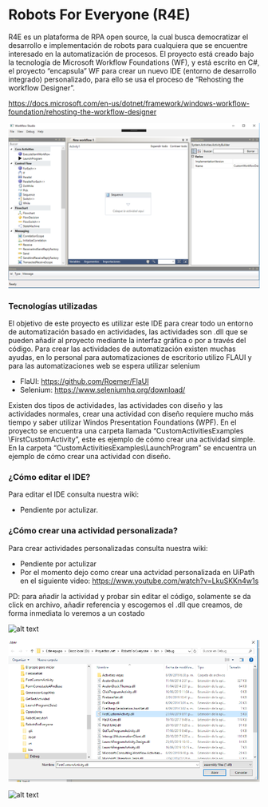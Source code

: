 Robots For Everyone (R4E)
======


R4E es un plataforma de RPA open source, la cual busca democratizar el desarrollo e implementación de robots para cualquiera que se encuentre interesado en la automatización de procesos.
El proyecto está creado bajo la tecnología de Microsoft Workflow Foundations (WF), y está escrito en C#, el proyecto “encapsula” WF para crear un nuevo IDE (entorno de desarrollo integrado) personalizado, para ello se usa el proceso de “Rehosting the workflow Designer”.

https://docs.microsoft.com/en-us/dotnet/framework/windows-workflow-foundation/rehosting-the-workflow-designer


![alt text](https://github.com/Caduar/RobotsForEveryone/blob/master/ImgGuide/R4E%20MainWindow.PNG)

### Tecnologías utilizadas

El objetivo de este proyecto es utilizar este IDE para crear todo un entorno de automatización basado en actividades, las actividades son .dll que se pueden añadir al proyecto mediante la interfaz gráfica o por a través del código.
Para crear las actividades de automatización existen muchas ayudas, en lo personal para automatizaciones de escritorio utilizo FLAUI y para las automatizaciones web se espera utilizar selenium

* FlaUI: https://github.com/Roemer/FlaUI
* Selenium: https://www.seleniumhq.org/download/

Existen dos tipos de actividades, las actividades con diseño y las actividades normales, crear una actividad con diseño requiere mucho más tiempo y saber utilizar Windos Presentation Foundations (WPF). En el proyecto se encuentra una carpeta llamada “CustomActivitiesExamples \FirstCustomActivity”, este es ejemplo de cómo crear una actividad simple.
En la carpeta “CustomActivitiesExamples\LaunchProgram” se encuentra un ejemplo de cómo crear una actividad con diseño.

### ¿Cómo editar el IDE?
Para editar el IDE consulta nuestra wiki:
* Pendiente por actulizar.

### ¿Cómo crear una actividad personalizada?
Para crear actividades personalizadas consulta nuestra wiki:
* Pendiente por actulizar
* Por el momento dejo como crear una actvidad personalizada en UiPath en el siguiente video: https://www.youtube.com/watch?v=LkuSKKn4w1s

PD: para añadir la actividad y probar sin editar el código, solamente se da click en archivo, añadir referencia y escogemos el .dll que creamos, de forma inmediata lo veremos a un costado

![alt text](https://github.com/Caduar/RobotsForEveryone/blob/master/ImgGuide/A%C3%B1adir%20referencia.png)

![alt text](https://github.com/Caduar/RobotsForEveryone/blob/master/ImgGuide/Seleccionar%20referencia.PNG)

![alt text](https://github.com/Caduar/RobotsForEveryone/blob/master/ImgGuide/Referencia%20a%C3%B1adida.PNG)

